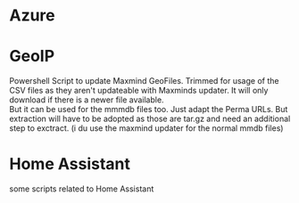 # Azure

# GeoIP
Powershell Script to update Maxmind GeoFiles. Trimmed for usage of the CSV files as they aren't updateable with Maxminds updater. It will only download if there is a newer file available.  
But it can be used for the mmmdb files too. Just adapt the Perma URLs. But extraction will have to be adopted as those are tar.gz and need an additional step to exctract. (i du use the maxmind updater for the normal mmdb files)  
# Home Assistant
some scripts related to Home Assistant
